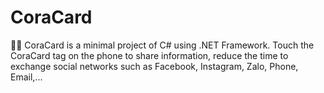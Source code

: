 # CoraCard
🌸🌼 CoraCard is a minimal project of C# using .NET Framework. Touch the CoraCard tag on the phone to share information, reduce the time to exchange social networks such as Facebook, Instagram, Zalo, Phone, Email,...
